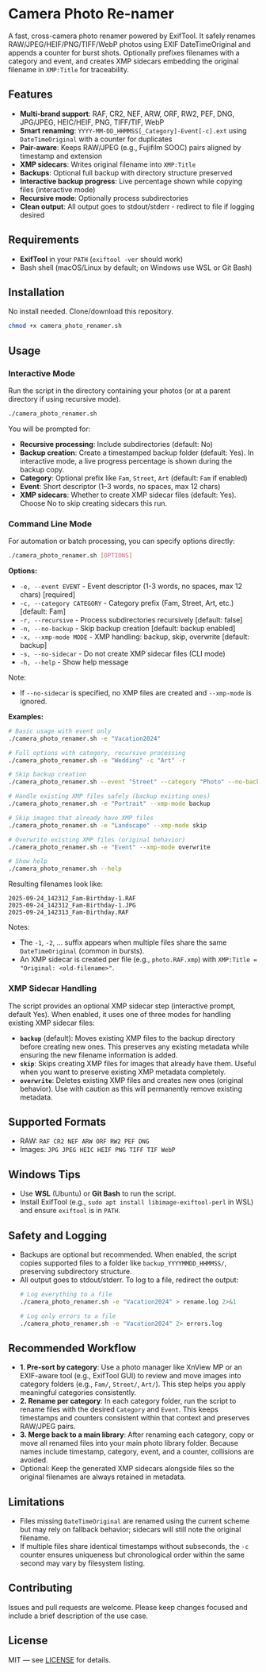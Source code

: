 # Camera Photo Re-namer

A fast, cross-camera photo renamer powered by ExifTool. It safely renames RAW/JPEG/HEIF/PNG/TIFF/WebP photos using EXIF DateTimeOriginal and appends a counter for burst shots. Optionally prefixes filenames with a category and event, and creates XMP sidecars embedding the original filename in `XMP:Title` for traceability.

## Features

- **Multi-brand support**: RAF, CR2, NEF, ARW, ORF, RW2, PEF, DNG, JPG/JPEG, HEIC/HEIF, PNG, TIFF/TIF, WebP
- **Smart renaming**: `YYYY-MM-DD_HHMMSS[_Category]-Event[-c].ext` using `DateTimeOriginal` with a counter for duplicates
- **Pair-aware**: Keeps RAW/JPEG (e.g., Fujifilm SOOC) pairs aligned by timestamp and extension
- **XMP sidecars**: Writes original filename into `XMP:Title`
- **Backups**: Optional full backup with directory structure preserved
- **Interactive backup progress**: Live percentage shown while copying files (interactive mode)
- **Recursive mode**: Optionally process subdirectories
- **Clean output**: All output goes to stdout/stderr - redirect to file if logging desired

## Requirements

- **ExifTool** in your `PATH` (`exiftool -ver` should work)
- Bash shell (macOS/Linux by default; on Windows use WSL or Git Bash)

## Installation

No install needed. Clone/download this repository.

```bash
chmod +x camera_photo_renamer.sh
```

## Usage

### Interactive Mode

Run the script in the directory containing your photos (or at a parent directory if using recursive mode).

```bash
./camera_photo_renamer.sh
```

You will be prompted for:

- **Recursive processing**: Include subdirectories (default: No)
- **Backup creation**: Create a timestamped backup folder (default: Yes). In interactive mode, a live progress percentage is shown during the backup copy.
- **Category**: Optional prefix like `Fam`, `Street`, `Art` (default: `Fam` if enabled)
- **Event**: Short descriptor (1–3 words, no spaces, max 12 chars)
- **XMP sidecars**: Whether to create XMP sidecar files (default: Yes). Choose No to skip creating sidecars this run.

### Command Line Mode

For automation or batch processing, you can specify options directly:

```bash
./camera_photo_renamer.sh [OPTIONS]
```

**Options:**
- `-e, --event EVENT` - Event descriptor (1-3 words, no spaces, max 12 chars) [required]
- `-c, --category CATEGORY` - Category prefix (Fam, Street, Art, etc.) [default: Fam]
- `-r, --recursive` - Process subdirectories recursively [default: false]
- `-n, --no-backup` - Skip backup creation [default: backup enabled]
- `-x, --xmp-mode MODE` - XMP handling: backup, skip, overwrite [default: backup]
- `-s, --no-sidecar` - Do not create XMP sidecar files (CLI mode)
- `-h, --help` - Show help message

Note:
- If `--no-sidecar` is specified, no XMP files are created and `--xmp-mode` is ignored.

**Examples:**
```bash
# Basic usage with event only
./camera_photo_renamer.sh -e "Vacation2024"

# Full options with category, recursive processing
./camera_photo_renamer.sh -e "Wedding" -c "Art" -r

# Skip backup creation
./camera_photo_renamer.sh --event "Street" --category "Photo" --no-backup

# Handle existing XMP files safely (backup existing ones)
./camera_photo_renamer.sh -e "Portrait" --xmp-mode backup

# Skip images that already have XMP files
./camera_photo_renamer.sh -e "Landscape" --xmp-mode skip

# Overwrite existing XMP files (original behavior)
./camera_photo_renamer.sh -e "Event" --xmp-mode overwrite

# Show help
./camera_photo_renamer.sh --help
```

Resulting filenames look like:

```text
2025-09-24_142312_Fam-Birthday-1.RAF
2025-09-24_142312_Fam-Birthday-1.JPG
2025-09-24_142313_Fam-Birthday.RAF
```

Notes:

- The `-1`, `-2`, ... suffix appears when multiple files share the same `DateTimeOriginal` (common in bursts).
- An XMP sidecar is created per file (e.g., `photo.RAF.xmp`) with `XMP:Title = "Original: <old-filename>"`.

### XMP Sidecar Handling

The script provides an optional XMP sidecar step (interactive prompt, default Yes). When enabled, it uses one of three modes for handling existing XMP sidecar files:

- **`backup`** (default): Moves existing XMP files to the backup directory before creating new ones. This preserves any existing metadata while ensuring the new filename information is added.
- **`skip`**: Skips creating XMP files for images that already have them. Useful when you want to preserve existing XMP metadata completely.
- **`overwrite`**: Deletes existing XMP files and creates new ones (original behavior). Use with caution as this will permanently remove existing metadata.

## Supported Formats

- RAW: `RAF CR2 NEF ARW ORF RW2 PEF DNG`
- Images: `JPG JPEG HEIC HEIF PNG TIFF TIF WebP`

## Windows Tips

- Use **WSL** (Ubuntu) or **Git Bash** to run the script.
- Install ExifTool (e.g., `sudo apt install libimage-exiftool-perl` in WSL) and ensure `exiftool` is in `PATH`.

## Safety and Logging

- Backups are optional but recommended. When enabled, the script copies supported files to a folder like `backup_YYYYMMDD_HHMMSS/`, preserving subdirectory structure.
- All output goes to stdout/stderr. To log to a file, redirect the output:
  ```bash
  # Log everything to a file
  ./camera_photo_renamer.sh -e "Vacation2024" > rename.log 2>&1
  
  # Log only errors to a file
  ./camera_photo_renamer.sh -e "Vacation2024" 2> errors.log
  ```

## Recommended Workflow

- **1. Pre-sort by category**: Use a photo manager like XnView MP or an EXIF-aware tool (e.g., ExifTool GUI) to review and move images into category folders (e.g., `Fam/`, `Street/`, `Art/`). This step helps you apply meaningful categories consistently.
- **2. Rename per category**: In each category folder, run the script to rename files with the desired `Category` and `Event`. This keeps timestamps and counters consistent within that context and preserves RAW/JPEG pairs.
- **3. Merge back to a main library**: After renaming each category, copy or move all renamed files into your main photo library folder. Because names include timestamp, category, event, and a counter, collisions are avoided.
- Optional: Keep the generated XMP sidecars alongside files so the original filenames are always retained in metadata.

## Limitations

- Files missing `DateTimeOriginal` are renamed using the current scheme but may rely on fallback behavior; sidecars will still note the original filename.
- If multiple files share identical timestamps without subseconds, the `-c` counter ensures uniqueness but chronological order within the same second may vary by filesystem listing.

## Contributing

Issues and pull requests are welcome. Please keep changes focused and include a brief description of the use case.

## License

MIT — see [LICENSE](https://github.com/Jmartgraphix/camera_photo_renamer/blob/main/LICENSE) for details.
